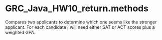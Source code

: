# GRC_Java_HW10_return.methods
Compares two applicants to determine which one seems like the stronger applicant.  For each candidate I will need either SAT or ACT scores plus a weighted GPA.
